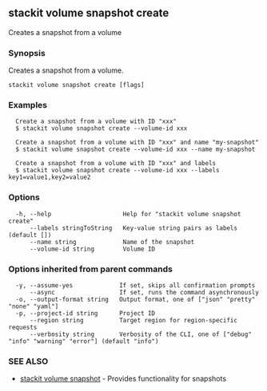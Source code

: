 ## stackit volume snapshot create

Creates a snapshot from a volume

### Synopsis

Creates a snapshot from a volume.

```
stackit volume snapshot create [flags]
```

### Examples

```
  Create a snapshot from a volume with ID "xxx"
  $ stackit volume snapshot create --volume-id xxx

  Create a snapshot from a volume with ID "xxx" and name "my-snapshot"
  $ stackit volume snapshot create --volume-id xxx --name my-snapshot

  Create a snapshot from a volume with ID "xxx" and labels
  $ stackit volume snapshot create --volume-id xxx --labels key1=value1,key2=value2
```

### Options

```
  -h, --help                    Help for "stackit volume snapshot create"
      --labels stringToString   Key-value string pairs as labels (default [])
      --name string             Name of the snapshot
      --volume-id string        Volume ID
```

### Options inherited from parent commands

```
  -y, --assume-yes             If set, skips all confirmation prompts
      --async                  If set, runs the command asynchronously
  -o, --output-format string   Output format, one of ["json" "pretty" "none" "yaml"]
  -p, --project-id string      Project ID
      --region string          Target region for region-specific requests
      --verbosity string       Verbosity of the CLI, one of ["debug" "info" "warning" "error"] (default "info")
```

### SEE ALSO

* [stackit volume snapshot](./stackit_volume_snapshot.md)	 - Provides functionality for snapshots

